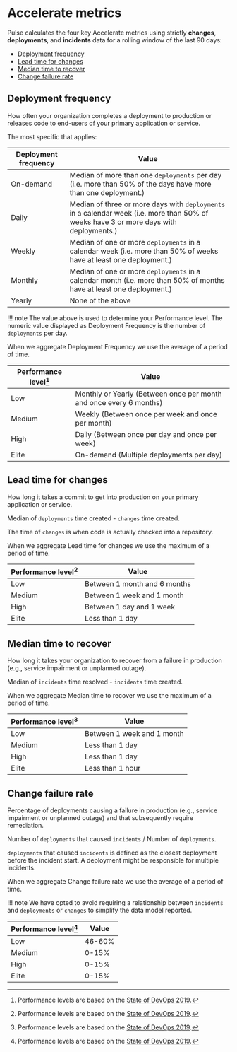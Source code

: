 # Accelerate metrics

Pulse calculates the four key Accelerate metrics using strictly **changes**, **deployments**, and **incidents** data for a rolling window of the last 90 days:

-   [Deployment frequency](#deployment-frequency)
-   [Lead time for changes](#lead-time-for-changes)
-   [Median time to recover](#median-time-to-recover)
-   [Change failure rate](#change-failure-rate)

## Deployment frequency

How often your organization completes a deployment to production or releases code to end-users of your primary application or service.

The most specific that applies:

| Deployment frequency | Value                                                                                                                                  |
| -------------------- | -------------------------------------------------------------------------------------------------------------------------------------- |
| On-demand            | Median of more than one `deployments` per day (i.e. more than 50% of the days have more than one deployment.)                          |
| Daily                | Median of three or more days with `deployments` in a calendar week (i.e. more than 50% of weeks have 3 or more days with deployments.) |
| Weekly               | Median of one or more `deployments` in a calendar week (i.e. more than 50% of weeks have at least one deployment.)                     |
| Monthly              | Median of one or more `deployments` in a calendar month (i.e. more than 50% of months have at least one deployment.)                   |
| Yearly               | None of the above                                                                                                                      |

!!! note
    The value above is used to determine your Performance level. The numeric value displayed as Deployment Frequency is the number of `deployments` per day.

When we aggregate Deployment Frequency we use the average of a period of time.

| Performance level[^1] | Value                                                              |
| --------------------- | ------------------------------------------------------------------ |
| Low                   | Monthly or Yearly (Between once per month and once every 6 months) |
| Medium                | Weekly (Between once per week and once per month)                  |
| High                  | Daily (Between once per day and once per week)                     |
| Elite                 | On-demand (Multiple deployments per day)                           |

## Lead time for changes

How long it takes a commit to get into production on your primary application or service.

Median of `deployments` time created - `changes` time created.

The time of `changes` is when code is actually checked into a repository.

When we aggregate Lead time for changes we use the maximum of a period of time.

| Performance level[^1] | Value                        |
| --------------------- | ---------------------------- |
| Low                   | Between 1 month and 6 months |
| Medium                | Between 1 week and 1 month   |
| High                  | Between 1 day and 1 week     |
| Elite                 | Less than 1 day              |

## Median time to recover

How long it takes your organization to recover from a failure in production (e.g., service impairment or unplanned outage).

Median of `incidents` time resolved - `incidents` time created.

When we aggregate Median time to recover we use the maximum of a period of time.

| Performance level[^1] | Value                      |
| --------------------- | -------------------------- |
| Low                   | Between 1 week and 1 month |
| Medium                | Less than 1 day            |
| High                  | Less than 1 day            |
| Elite                 | Less than 1 hour           |

## Change failure rate

Percentage of deployments causing a failure in production (e.g., service impairment or unplanned outage) and that subsequently require remediation.

Number of `deployments` that caused `incidents` / Number of `deployments`.

`deployments` that caused `incidents` is defined as the closest deployment before the incident start. A deployment might be responsible for multiple incidents.

When we aggregate Change failure rate we use the average of a period of time.

!!! note
    We have opted to avoid requiring a relationship between `incidents` and `deployments` or `changes` to simplify the data model reported.

| Performance level[^1] | Value  |
| --------------------- | ------ |
| Low                   | 46-60% |
| Medium                | 0-15%  |
| High                  | 0-15%  |
| Elite                 | 0-15%  |

[^1]: Performance levels are based on the [State of DevOps 2019](https://services.google.com/fh/files/misc/state-of-devops-2019.pdf).
